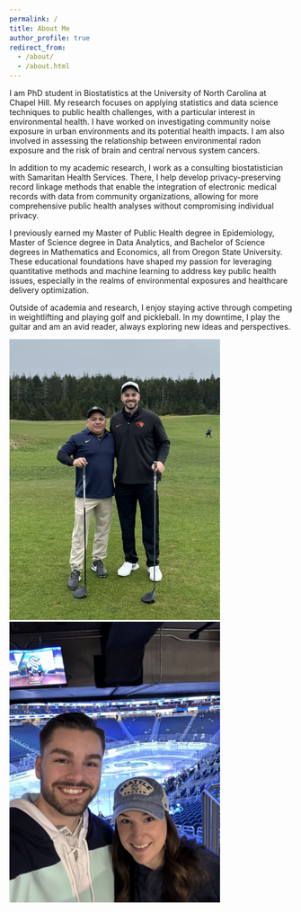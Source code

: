 ```yaml
---
permalink: /
title: About Me
author_profile: true
redirect_from: 
  - /about/
  - /about.html
---
```


I am PhD student in Biostatistics at the University of North Carolina at Chapel Hill. My research focuses on applying statistics and data science techniques to public health challenges, with a particular interest in environmental health. I have worked on investigating community noise exposure in urban environments and its potential health impacts. I am also involved in assessing the relationship between environmental radon exposure and the risk of brain and central nervous system cancers.

In addition to my academic research, I work as a consulting biostatistician with Samaritan Health Services. There, I help develop privacy-preserving record linkage methods that enable the integration of electronic medical records with data from community organizations, allowing for more comprehensive public health analyses without compromising individual privacy.

I previously earned my Master of Public Health degree in Epidemiology, Master of Science degree in Data Analytics, and Bachelor of Science degrees in Mathematics and Economics, all from Oregon State University. These educational foundations have shaped my passion for leveraging quantitative methods and machine learning to address key public health issues, especially in the realms of environmental exposures and healthcare delivery optimization.

Outside of academia and research, I enjoy staying active through competing in weightlifting and playing golf and pickleball. In my downtime, I play the guitar and am an avid reader, always exploring new ideas and perspectives.

<img src="/images/golf.png" alt="golf" style="height:500px;"> <img src="/images/hockey.png" alt="hockey" style="height:500px;">
